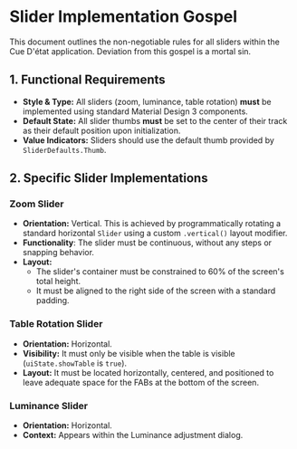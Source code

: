 # Slider Implementation Gospel

This document outlines the non-negotiable rules for all sliders within the Cue D'état application. Deviation from this gospel is a mortal sin.

## 1. Functional Requirements

* **Style & Type:** All sliders (zoom, luminance, table rotation) **must** be implemented using standard Material Design 3 components.
* **Default State:** All slider thumbs **must** be set to the center of their track as their default position upon initialization.
* **Value Indicators:** Sliders should use the default thumb provided by `SliderDefaults.Thumb`.

## 2. Specific Slider Implementations

### Zoom Slider
* **Orientation:** Vertical. This is achieved by programmatically rotating a standard horizontal `Slider` using a custom `.vertical()` layout modifier.
* **Functionality**: The slider must be continuous, without any steps or snapping behavior.
* **Layout:**
    * The slider's container must be constrained to 60% of the screen's total height.
    * It must be aligned to the right side of the screen with a standard padding.

### Table Rotation Slider
* **Orientation:** Horizontal.
* **Visibility:** It must only be visible when the table is visible (`uiState.showTable` is `true`).
* **Layout:** It must be located horizontally, centered, and positioned to leave adequate space for the FABs at the bottom of the screen.

### Luminance Slider
* **Orientation:** Horizontal.
* **Context:** Appears within the Luminance adjustment dialog.